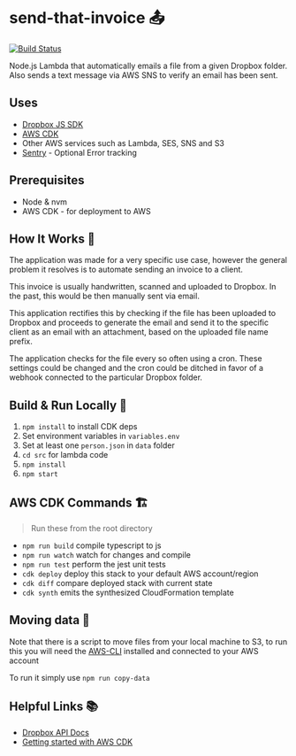 # send-that-invoice 📤
[![Build Status](https://travis-ci.org/daviddeejjames/send-that-invoice.svg?branch=master)](https://travis-ci.org/daviddeejjames/send-that-invoice)

Node.js Lambda that automatically emails a file from a given Dropbox folder.
Also sends a text message via AWS SNS to verify an email has been sent.

## Uses
- [Dropbox JS SDK](https://github.com/dropbox/dropbox-sdk-js)
- [AWS CDK](https://docs.aws.amazon.com/cdk/latest/guide/home.html)
- Other AWS services such as Lambda, SES, SNS and S3
- [Sentry](https://sentry.io) - Optional Error tracking

## Prerequisites
- Node & nvm
- AWS CDK - for deployment to AWS

## How It Works 🔧
The application was made for a very specific use case, however the general problem it resolves is to automate sending an invoice to a client.

This invoice is usually handwritten, scanned and uploaded to Dropbox. In the past, this would be then manually sent via email.

This application rectifies this by checking if the file has been uploaded to Dropbox and proceeds to generate the email and send it to the specific client as an email with an attachment, based on the uploaded file name prefix.

The application checks for the file every so often using a cron. These settings could be changed and the cron could be ditched in favor of a webhook connected to the particular Dropbox folder.

## Build & Run Locally 🧙‍
1. `npm install` to install CDK deps
2. Set environment variables in ```variables.env```
3. Set at least one ```person.json``` in ```data``` folder
4. `cd src` for lambda code
5. ```npm install```
6. ```npm start```

## AWS CDK Commands 🏗

> Run these from the root directory

 * `npm run build`   compile typescript to js
 * `npm run watch`   watch for changes and compile
 * `npm run test`    perform the jest unit tests
 * `cdk deploy`      deploy this stack to your default AWS account/region
 * `cdk diff`        compare deployed stack with current state
 * `cdk synth`       emits the synthesized CloudFormation template

## Moving data 🚛
Note that there is a script to move files from your local machine
to S3, to run this you will need the [AWS-CLI](https://aws.amazon.com/cli/) installed and connected to your AWS account

To run it simply use `npm run copy-data`

## Helpful Links 📚
- [Dropbox API Docs](http://dropbox.github.io/dropbox-sdk-js/)
- [Getting started with AWS CDK](https://docs.aws.amazon.com/cdk/latest/guide/getting_started.html)

